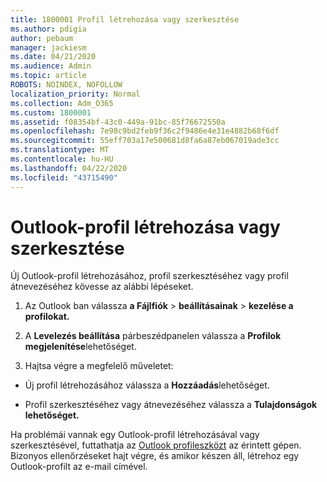 ```yaml
---
title: 1800001 Profil létrehozása vagy szerkesztése
ms.author: pdigia
author: pebaum
manager: jackiesm
ms.date: 04/21/2020
ms.audience: Admin
ms.topic: article
ROBOTS: NOINDEX, NOFOLLOW
localization_priority: Normal
ms.collection: Adm_O365
ms.custom: 1800001
ms.assetid: f08354bf-43c0-449a-91bc-85f76672550a
ms.openlocfilehash: 7e98c9bd2feb9f36c2f9486e4e31e4882b68f6df
ms.sourcegitcommit: 55eff703a17e500681d8fa6a87eb067019ade3cc
ms.translationtype: MT
ms.contentlocale: hu-HU
ms.lasthandoff: 04/22/2020
ms.locfileid: "43715490"
---
```

# <a name="create-or-edit-an-outlook-profile"></a>Outlook-profil létrehozása vagy szerkesztése

Új Outlook-profil létrehozásához, profil szerkesztéséhez vagy profil átnevezéséhez kövesse az alábbi lépéseket.
  
1. Az Outlook ban válassza **a Fájlfiók** \> **beállításainak** \> **kezelése a profilokat.**
    
2. A **Levelezés beállítása** párbeszédpanelen válassza a **Profilok megjelenítése**lehetőséget.
    
3. Hajtsa végre a megfelelő műveletet:
    
  - Új profil létrehozásához válassza a **Hozzáadás**lehetőséget.
    
  - Profil szerkesztéséhez vagy átnevezéséhez válassza a **Tulajdonságok lehetőséget.**
    
Ha problémái vannak egy Outlook-profil létrehozásával vagy szerkesztésével, futtathatja az [Outlook profileszközt](https://aka.ms/SaRA-OutlookSetupProfile) az érintett gépen. Bizonyos ellenőrzéseket hajt végre, és amikor készen áll, létrehoz egy Outlook-profilt az e-mail címével. 
  

